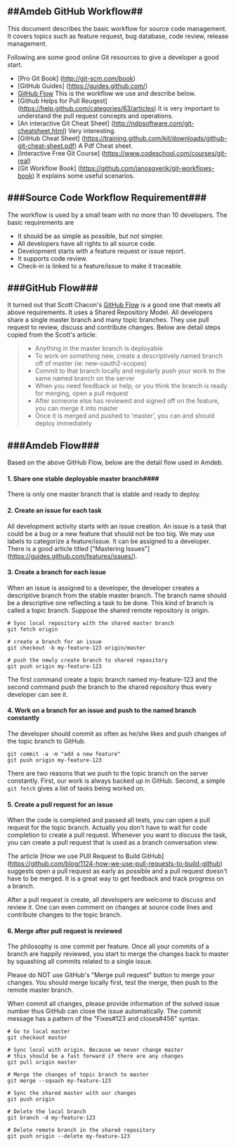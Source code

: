 ##Amdeb GitHub Workflow##
---

This document describes the basic workflow for source code management. 
It covers topics such as feature request, bug database, code review, release management.

Following are some good online Git resources to give a developer a good start. 

* [Pro Git Book] (http://git-scm.com/book)
* [GitHub Guides] (https://guides.github.com/)
* [GitHub Flow](http://scottchacon.com/2011/08/31/github-flow.html) 
This is the workflow we use and describe below. 
* [Github Helps for Pull Reuqest] (https://help.github.com/categories/63/articles)
It is very important to understand the pull request concepts and operations. 
* [An interactive Git Cheat Sheet] (http://ndpsoftware.com/git-cheatsheet.html)
Very interesting. 
* [GitHub Cheat Sheet] (https://training.github.com/kit/downloads/github-git-cheat-sheet.pdf)
A Pdf Cheat sheet. 
* [Interactive Free Git Course] (https://www.codeschool.com/courses/git-real)
* [Git Workflow Book] (https://github.com/janosgyerik/git-workflows-book) 
It explains some useful scenarios. 

###Source Code Workflow Requirement###
---

The workflow is used by a small team with no more than 10 developers. 
The basic requirements are

* It should be as simple as possible, but not simpler.
* All developers have all rights to all source code.
* Development starts with a feature request or issue report.
* It supports code review.
* Check-in is linked to a feature/issue to make it traceable.   
 
###GitHub Flow###
---

It turned out that Scott Chacon's [GitHub Flow](http://scottchacon.com/2011/08/31/github-flow.html) 
is a good one that meets all above requirements. It uses a Shared Repository Model. 
All developers share a single master branch and many topic branches. They use
pull request to review, discuss and contribute changes. 
Below are detail steps copied from the Scott's article: 

> * Anything in the master branch is deployable
> * To work on something new, create a descriptively named branch off of master (ie: new-oauth2-scopes)
> * Commit to that branch locally and regularly push your work to the same named branch on the server
> * When you need feedback or help, or you think the branch is ready for merging, open a pull request
> * After someone else has reviewed and signed off on the feature, you can merge it into master
> * Once it is merged and pushed to ‘master’, you can and should deploy immediately

###Amdeb Flow###
---

Based on the above GitHub Flow, below are the detail flow used in Amdeb. 

#### 1. Share one stable deployable master branch####

There is only one master branch that is stable and ready to deploy. 

#### 2. Create an issue for each task #### 

All development activity starts with an issue creation. An issue is a task that could be a bug or a new feature 
that should not be too big. We may use labels to categorize  a feature/issue. 
It can be assigned to a developer. There is a good article titled 
["Mastering Issues"] (https://guides.github.com/features/issues/).

#### 3. Create a branch for each issue #### 

When an issue is assigned to a developer, the developer creates a descriptive branch 
from the stable master branch. The branch name should be a descriptive one reflecting 
a task to be done. This kind of branch is called a topic branch. 
Suppose the shared remote repository is origin. 

    # Sync local repository with the shared master branch 
    git fetch origin            
     
    # create a branch for an issue
    git checkout -b my-feature-123 origin/master
     
    # push the newly create branch to shared repository
    git push origin my-feature-123

The first command create a topic branch named my-feature-123 
and the second command push the branch to the shared repository 
thus every developer can see it. 

#### 4. Work on a branch for an issue and push to the named branch constantly ###

The developer should commit as often as he/she likes and 
push changes of the topic branch to GitHub. 
  
    git commit -a -m "add a new feature" 
    git push origin my-feature-123

There are two reasons that we push to the topic branch on the server constantly. 
First, our work is always backed up in GitHub. Second, a simple `git fetch` gives 
a list of tasks being worked on. 

#### 5. Create a pull request for an issue ####

When the code is completed and passed all tests, you can open a pull request 
for the topic branch. Actually you don't have to wait for code completion to 
create a pull request. Whenever you want to discuss the task, you can create 
a pull request that is used as a branch conversation view.  

The article [How we use PUll Request to Build GitHub]
(https://github.com/blog/1124-how-we-use-pull-requests-to-build-github)
suggests open a pull request as early as possible and 
a pull request doesn't have to be merged. It is a great way to get 
feedback and track progress on a branch.
 
After a pull request is create, all developers are welcome 
to discuss and review it. One can even comment on changes at source code lines 
and contribute changes to the topic branch. 

#### 6. Merge after pull request is reviewed ####

The philosophy is one commit per feature. Once all your commits of 
a branch are happily reviewed, you start to merge the changes back 
to master by squashing all commits related to a single issue. 

Please do NOT use GitHub's "Merge pull request" button to merge your changes.
You should merge locally first, test the merge, then push to the remote master branch. 

When commit all changes, please provide information of the solved issue number 
thus GitHub can close the issue automatically. 
The commit message has a pattern of the "Fixes#123 and closes#456" syntax. 
    
    # Go to local master
    git checkout master
        
    # Sync local with origin. Because we never change master
    # this should be a fast forward if there are any changes
    git pull origin master
    
    # Merge the changes of topic branch to master
    git merge --squash my-feature-123
    
    # Sync the shared master with our changes
    git push origin 
    
    # Delete the local branch
    git branch -d my-feature-123
    
    # Delete remote branch in the shared repository
    git push origin --delete my-feature-123
     
    
    
     






